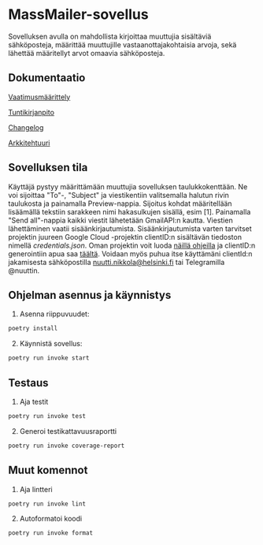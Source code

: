 # MassMailer-sovellus
Sovelluksen avulla on mahdollista kirjoittaa muuttujia sisältäviä sähköposteja, määrittää muuttujille vastaanottajakohtaisia arvoja, sekä lähettää määritellyt arvot omaavia sähköposteja.

## Dokumentaatio
[Vaatimusmäärittely](https://github.com/nualn/ot-harjoitustyo/blob/main/dokumentaatio/vaatimusmaarittely.md)

[Tuntikirjanpito](https://github.com/nualn/ot-harjoitustyo/blob/main/dokumentaatio/tuntikirjanpito.md)

[Changelog](https://github.com/nualn/ot-harjoitustyo/blob/main/dokumentaatio/changelog.md)

[Arkkitehtuuri](https://github.com/nualn/ot-harjoitustyo/blob/main/dokumentaatio/arkkitehtuuri.md)

## Sovelluksen tila

Käyttäjä pystyy määrittämään muuttujia sovelluksen taulukkokenttään. Ne voi sijoittaa "To"-, "Subject" ja viestikentiin valitsemalla halutun rivin taulukosta ja painamalla Preview-nappia. Sijoitus kohdat määritellään lisäämällä tekstiin sarakkeen nimi hakasulkujen sisällä, esim [1]. Painamalla "Send all"-nappia kaikki viestit lähetetään GmailAPI:n kautta. Viestien lähettäminen vaatii sisäänkirjautumista. Sisäänkirjautumista varten tarvitset projektin juureen Google Cloud -projektin clientID:n sisältävän tiedoston nimellä *credentials.json*. Oman projektin voit luoda [näillä ohjeilla](https://developers.google.com/workspace/guides/create-project) ja clientID:n generointiin apua saa [täältä](https://developers.google.com/identity/protocols/oauth2/native-app#creatingcred). Voidaan myös puhua itse käyttämäni clientId:n jakamisesta sähköpostilla nuutti.nikkola@helsinki.fi tai Telegramilla @nuuttin.

## Ohjelman asennus ja käynnistys
1. Asenna riippuvuudet:
```bash
poetry install
```
2. Käynnistä sovellus:
```bash
poetry run invoke start
```

## Testaus
1. Aja testit
```bash
poetry run invoke test
```

2. Generoi testikattavuusraportti
```bash
poetry run invoke coverage-report
```
## Muut komennot
1. Aja lintteri
```bash
poetry run invoke lint
```
2. Autoformatoi koodi
```bash
poetry run invoke format
```
